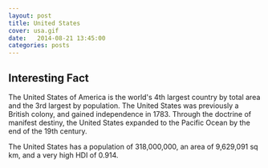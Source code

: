 ```yaml
---
layout: post
title: United States
cover: usa.gif
date:   2014-08-21 13:45:00
categories: posts
---
```


## Interesting Fact

The United States of America is the world's 4th largest country by total area and the 3rd largest by population. The United States was previously a British colony, and gained independence in 1783. Through the doctrine of manifest destiny, the United States expanded to the Pacific Ocean by the end of the 19th century. 

The United States has a population of 318,000,000, an area of 9,629,091 sq km, and a very high HDI of 0.914.  